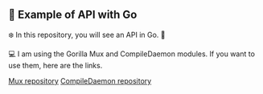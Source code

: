 :diamond_shape_with_a_dot_inside:  Example of API with Go
---


:snowflake:
In this repository, you will see an API in Go.
:triangular_flag_on_post:

:computer: I am using the Gorilla Mux and CompileDaemon modules. If you want to use them, here are the links.

[Mux repository](https://github.com/gorilla/mux)
[CompileDaemon repository](https://github.com/githubnemo/CompileDaemon)
